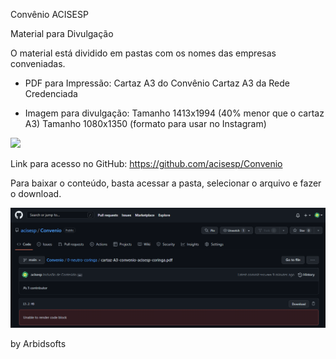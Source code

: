 Convênio ACISESP

Material para Divulgação

O material está dividido em pastas com os nomes das empresas conveniadas.

* PDF para Impressão:
  Cartaz A3 do Convênio
  Cartaz A3 da Rede Credenciada

* Imagem para divulgação:
  Tamanho 1413x1994 (40% menor que o cartaz A3)
  Tamanho 1080x1350 (formato para usar no Instagram)

![](../Site/download-no-github.PNG)

Link para acesso no GitHub:
https://github.com/acisesp/Convenio

Para baixar o conteúdo, basta acessar a pasta, selecionar o arquivo e fazer o download.

![](https://github.com/acisesp/Site/blob/main/download-no-github.PNG?raw=true)

by Arbidsofts
